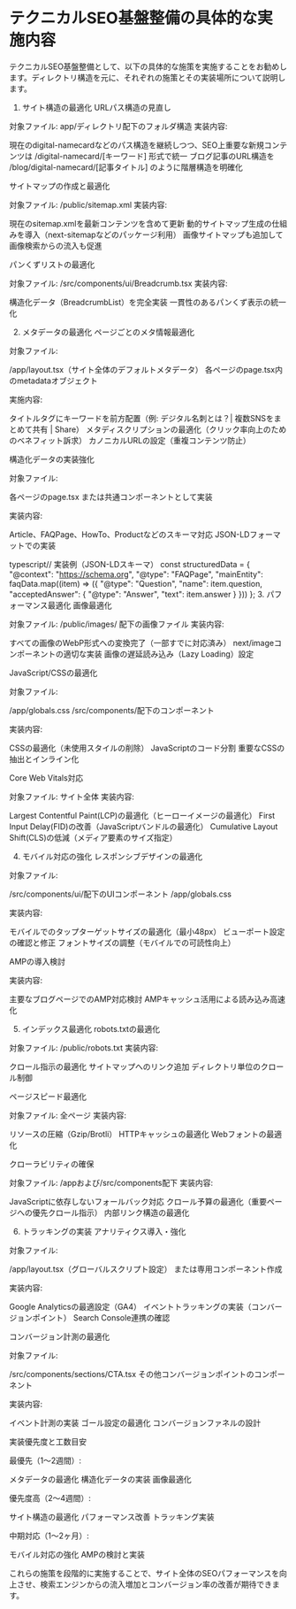 # テクニカルSEO基盤整備の具体的な実施内容
テクニカルSEO基盤整備として、以下の具体的な施策を実施することをお勧めします。ディレクトリ構造を元に、それぞれの施策とその実装場所について説明します。
1. サイト構造の最適化
URLパス構造の見直し

対象ファイル: app/ディレクトリ配下のフォルダ構造
実装内容:

現在のdigital-namecardなどのパス構造を継続しつつ、SEO上重要な新規コンテンツは /digital-namecard/[キーワード] 形式で統一
ブログ記事のURL構造を /blog/digital-namecard/[記事タイトル] のように階層構造を明確化



サイトマップの作成と最適化

対象ファイル: /public/sitemap.xml
実装内容:

現在のsitemap.xmlを最新コンテンツを含めて更新
動的サイトマップ生成の仕組みを導入（next-sitemapなどのパッケージ利用）
画像サイトマップも追加して画像検索からの流入も促進



パンくずリストの最適化

対象ファイル: /src/components/ui/Breadcrumb.tsx
実装内容:

構造化データ（BreadcrumbList）を完全実装
一貫性のあるパンくず表示の統一化



2. メタデータの最適化
ページごとのメタ情報最適化

対象ファイル:

/app/layout.tsx（サイト全体のデフォルトメタデータ）
各ページのpage.tsx内のmetadataオブジェクト


実施内容:

タイトルタグにキーワードを前方配置（例: デジタル名刺とは？| 複数SNSをまとめて共有 | Share）
メタディスクリプションの最適化（クリック率向上のためのベネフィット訴求）
カノニカルURLの設定（重複コンテンツ防止）



構造化データの実装強化

対象ファイル:

各ページのpage.tsx
または共通コンポーネントとして実装


実装内容:

Article、FAQPage、HowTo、Productなどのスキーマ対応
JSON-LDフォーマットでの実装



typescript// 実装例（JSON-LDスキーマ）
const structuredData = {
  "@context": "https://schema.org",
  "@type": "FAQPage",
  "mainEntity": faqData.map((item) => ({
    "@type": "Question",
    "name": item.question,
    "acceptedAnswer": {
      "@type": "Answer",
      "text": item.answer
    }
  }))
};
3. パフォーマンス最適化
画像最適化

対象ファイル: /public/images/ 配下の画像ファイル
実装内容:

すべての画像のWebP形式への変換完了（一部すでに対応済み）
next/imageコンポーネントの適切な実装
画像の遅延読み込み（Lazy Loading）設定



JavaScript/CSSの最適化

対象ファイル:

/app/globals.css
/src/components/配下のコンポーネント


実装内容:

CSSの最適化（未使用スタイルの削除）
JavaScriptのコード分割
重要なCSSの抽出とインライン化



Core Web Vitals対応

対象ファイル: サイト全体
実装内容:

Largest Contentful Paint(LCP)の最適化（ヒーローイメージの最適化）
First Input Delay(FID)の改善（JavaScriptバンドルの最適化）
Cumulative Layout Shift(CLS)の低減（メディア要素のサイズ指定）



4. モバイル対応の強化
レスポンシブデザインの最適化

対象ファイル:

/src/components/ui/配下のUIコンポーネント
/app/globals.css


実装内容:

モバイルでのタップターゲットサイズの最適化（最小48px）
ビューポート設定の確認と修正
フォントサイズの調整（モバイルでの可読性向上）



AMPの導入検討

実装内容:

主要なブログページでのAMP対応検討
AMPキャッシュ活用による読み込み高速化



5. インデックス最適化
robots.txtの最適化

対象ファイル: /public/robots.txt
実装内容:

クロール指示の最適化
サイトマップへのリンク追加
ディレクトリ単位のクロール制御



ページスピード最適化

対象ファイル: 全ページ
実装内容:

リソースの圧縮（Gzip/Brotli）
HTTPキャッシュの最適化
Webフォントの最適化



クローラビリティの確保

対象ファイル: /appおよび/src/components配下
実装内容:

JavaScriptに依存しないフォールバック対応
クロール予算の最適化（重要ページへの優先クロール指示）
内部リンク構造の最適化



6. トラッキングの実装
アナリティクス導入・強化

対象ファイル:

/app/layout.tsx（グローバルスクリプト設定）
または専用コンポーネント作成


実装内容:

Google Analyticsの最適設定（GA4）
イベントトラッキングの実装（コンバージョンポイント）
Search Console連携の確認



コンバージョン計測の最適化

対象ファイル:

/src/components/sections/CTA.tsx
その他コンバージョンポイントのコンポーネント


実装内容:

イベント計測の実装
ゴール設定の最適化
コンバージョンファネルの設計



実装優先度と工数目安

最優先（1〜2週間）:

メタデータの最適化
構造化データの実装
画像最適化


優先度高（2〜4週間）:

サイト構造の最適化
パフォーマンス改善
トラッキング実装


中期対応（1〜2ヶ月）:

モバイル対応の強化
AMPの検討と実装



これらの施策を段階的に実施することで、サイト全体のSEOパフォーマンスを向上させ、検索エンジンからの流入増加とコンバージョン率の改善が期待できます。